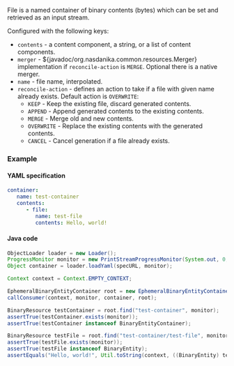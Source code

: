File is a named container of binary contents (bytes) which can be set and retrieved as an input stream.

Configured with the following keys:

* ``contents`` - a content component, a string, or a list of content components.
* ``merger`` - ${javadoc/org.nasdanika.common.resources.Merger} implementation if ``reconcile-action`` is ``MERGE``. Optional there is a native merger.
* ``name`` - file name, interpolated.
* ``reconcile-action`` - defines an action to take if a file with given name already exists. Default action is ``OVERWRITE``:
    * ``KEEP`` - Keep the existing file, discard generated contents.
    * ``APPEND`` - Append generated contents to the existing contents.
    * ``MERGE`` - Merge old and new contents. 
    * ``OVERWRITE`` - Replace the existing contents with the generated contents.
    * ``CANCEL`` -  Cancel generation if a file already exists.

### Example

#### YAML specification

```yaml
container:
   name: test-container
   contents:
      - file:
         name: test-file
         contents: Hello, world!
```

#### Java code

```java
ObjectLoader loader = new Loader();
ProgressMonitor monitor = new PrintStreamProgressMonitor(System.out, 0, 4, false);
Object container = loader.loadYaml(specURL, monitor);

Context context = Context.EMPTY_CONTEXT;		

EphemeralBinaryEntityContainer root = new EphemeralBinaryEntityContainer();
callConsumer(context, monitor, container, root);

BinaryResource testContainer = root.find("test-container", monitor);
assertTrue(testContainer.exists(monitor));
assertTrue(testContainer instanceof BinaryEntityContainer);

BinaryResource testFile = root.find("test-container/test-file", monitor);
assertTrue(testFile.exists(monitor));
assertTrue(testFile instanceof BinaryEntity);		
assertEquals("Hello, world!", Util.toString(context, ((BinaryEntity) testFile).getState(monitor)));
```
    